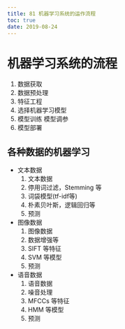 ```yaml
---
title: 81 机器学习系统的运作流程
toc: true
date: 2019-08-24
---
```

# 机器学习系统的流程

1. 数据获取
2. 数据预处理
3. 特征工程
4. 选择机器学习模型
5. 模型训练   模型调参
6. 模型部署

## 各种数据的机器学习

- 文本数据
  1. 文本数据
  2. 停用词过滤，Stemming 等
  3. 词袋模型(tf-idf等)
  4. 朴素贝叶斯，逻辑回归等
  5. 预测
- 图像数据
  1. 图像数据
  2. 数据增强等
  3. SIFT 等特征
  4. SVM 等模型
  5. 预测
- 语音数据
  1. 语音数据
  2. 噪音处理
  3. MFCCs 等特征
  4. HMM 等模型
  5. 预测
